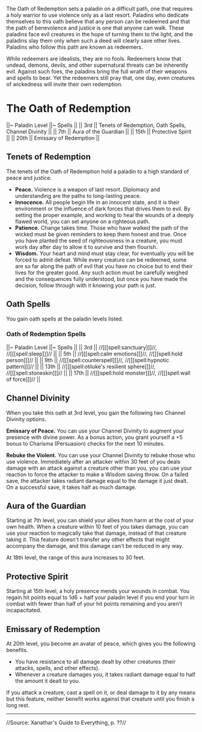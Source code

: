 The Oath of Redemption sets a paladin on a difficult path, one that requires a holy warrior to use violence only as a last resort. Paladins who dedicate themselves to this oath believe that any person can be redeemed and that the path of benevolence and justice is one that anyone can walk. These paladins face evil creatures in the hope of turning them to the light, and the paladins slay them only when such a deed will clearly save other lives. Paladins who follow this path are known as redeemers.

While redeemers are idealists, they are no fools. Redeemers know that undead, demons, devils, and other supernatural threats can be inherently evil. Against such foes, the paladins bring the full wrath of their weapons and spells to bear. Yet the redeemers still pray that, one day, even creatures of wickedness will invite their own redemption.

# The Oath of Redemption

||~ Paladin Level ||~ Spells ||
|| 3rd || Tenets of Redemption, Oath Spells, Channel Divinity ||
|| 7th || Aura of the Guardian ||
|| 15th || Protective Spirit ||
|| 20th || Emissary of Redemption ||

## Tenets of Redemption

The tenets of the Oath of Redemption hold a paladin to a high standard of peace and justice.

* **Peace.** Violence is a weapon of last resort. Diplomacy and understanding are the paths to long-lasting peace.
* **Innocence.** All people begin life in an innocent state, and it is their environment or the influence of dark forces that drives them to evil. By setting the proper example, and working to heal the wounds of a deeply flawed world, you can set anyone on a righteous path.
* **Patience.** Change takes time. Those who have walked the path of the wicked must be given reminders to keep them honest and true. Once you have planted the seed of righteousness in a creature, you must work day after day to allow it to survive and then flourish.
* **Wisdom.** Your heart and mind must stay clear, for eventually you will be forced to admit defeat. While every creature can be redeemed, some are so far along the path of evil that you have no choice but to end their lives for the greater good. Any such action must be carefully weighed and the consequences fully understood, but once you have made the decision, follow through with it knowing your path is just.

## Oath Spells

You gain oath spells at the paladin levels listed.

### Oath of Redemption Spells

||~ Paladin Level ||~ Spells ||
|| 3rd || //[[[spell:sanctuary]]]//, //[[[spell:sleep]]]// ||
|| 5th || //[[[spell:calm emotions]]]//, //[[[spell:hold person]]]// ||
|| 9th || //[[[spell:counterspell]]]//, //[[[spell:hypnotic pattern]]]// ||
|| 13th || //[[[spell:otiluke's resilient sphere]]]//, //[[[spell:stoneskin]]]// ||
|| 17th || //[[[spell:hold monster]]]//, //[[[spell:wall of force]]]// ||

## Channel Divinity

When you take this oath at 3rd level, you gain the following two Channel Divinity options.

**Emissary of Peace.** You can use your Channel Divinity to augment your presence with divine power. As a bonus action, you grant yourself a +5 bonus to Charisma (Persuasion) checks for the next 10 minutes.

**Rebuke the Violent.** You can use your Channel Divinity to rebuke those who use violence. Immediately after an attacker within 30 feet of you deals damage with an attack against a creature other than you, you can use your reaction to force the attacker to make a Wisdom saving throw. On a failed save, the attacker takes radiant damage equal to the damage it just dealt. On a successful save, it takes half as much damage.

## Aura of the Guardian

Starting at 7th level, you can shield your allies from harm at the cost of your own health. When a creature within 10 feet of you takes damage, you can use your reaction to magically take that damage, instead of that creature taking it. This feature doesn't transfer any other effects that might accompany the damage, and this damage can't be reduced in any way.

At 18th level, the range of this aura increases to 30 feet.

## Protective Spirit

Starting at 15th level, a holy presence mends your wounds in combat. You regain hit points equal to 1d6 + half your paladin level if you end your turn in combat with fewer than half of your hit points remaining and you aren't incapacitated.

## Emissary of Redemption

At 20th level, you become an avatar of peace, which gives you the following benefits.

* You have resistance to all damage dealt by other creatures (their attacks, spells, and other effects).
* Whenever a creature damages you, it takes radiant damage equal to half the amount it dealt to you.

If you attack a creature, cast a spell on it, or deal damage to it by any means but this feature, neither benefit works against that creature until you finish a long rest.

----

//Source: Xanathar's Guide to Everything, p. ??//